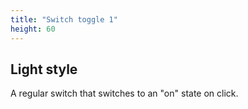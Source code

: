 ```yaml
---
title: "Switch toggle 1"
height: 60
---
```



## Light style

A regular switch that switches to an "on" state on click.

